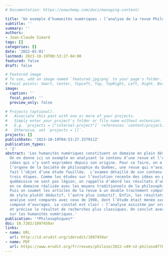 ```yaml
---
# Documentation: https://wowchemy.com/docs/managing-content/

title: 'Un exemple d’humanités numériques : l’analyse de la revue Philosophiques'
subtitle: ''
summary: ''
authors:
- Jean-Claude Simard
tags: []
categories: []
date: '2022-01-01'
lastmod: 2023-10-19T00:53:27-04:00
featured: false
draft: false

# Featured image
# To use, add an image named `featured.jpg/png` to your page's folder.
# Focal points: Smart, Center, TopLeft, Top, TopRight, Left, Right, BottomLeft, Bottom, BottomRight.
image:
  caption: ''
  focal_point: ''
  preview_only: false

# Projects (optional).
#   Associate this post with one or more of your projects.
#   Simply enter your project's folder or file name without extension.
#   E.g. `projects = ["internal-project"]` references `content/project/deep-learning/index.md`.
#   Otherwise, set `projects = []`.
projects: []
publishDate: '2023-10-19T04:53:27.337911Z'
publication_types:
- '2'
abstract: 'Les humanités numériques constituent un domaine en plein développement.
  On en donne ici un exemple en analysant le contenu d’une revue et l’évolution des
  idées qui s’y sont exprimées depuis son origine. Pour ce faire, on a retenu Philosophiques,
  l’organe de la Société de philosophie du Québec, une revue qui n’avait jamais encore
  fait l’objet d’une étude fouillée.  L’examen détaillé de son contenu procède en
  trois étapes. Comme les études sur l’évolution récente des idées en philosophie
  québécoise ne sont pas légion, on rappelle d’abord les résultats d’une recherche
  en ce domaine réalisée avec les moyens traditionnels de la philosophie (Simard 1998).
  Puis on soumet les articles de la revue à un double traitement computationnel, l’un
  de style plutôt déductif, l’autre plus inductif. Enfin, les résultats de cette double
  analyse sont comparés avec ceux de 1998, dont l’étude était menée sur un corpus
  composé d’ouvrages. Le constat est clair : l’analyse assistée par ordinateur complète
  et précise le résultat de recherches plus classiques. On conclut avec quelques perspectives
  sur les humanités numériques.'
publication: '*Philosophiques*'
doi: 10.7202/1097459ar
links:
- name: URL
  url: http://id.erudit.org/iderudit/1097459ar
- name: PDF
  url: https://www.erudit.org/fr/revues/philoso/2022-v49-n2-philoso07787/1097459ar.pdf
---
```

